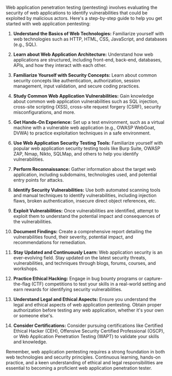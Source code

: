 Web application penetration testing (pentesting) involves evaluating the security of web applications to identify vulnerabilities that could be exploited by malicious actors. Here's a step-by-step guide to help you get started with web application pentesting:

1. **Understand the Basics of Web Technologies:**
   Familiarize yourself with web technologies such as HTTP, HTML, CSS, JavaScript, and databases (e.g., SQL).

2. **Learn about Web Application Architecture:**
   Understand how web applications are structured, including front-end, back-end, databases, APIs, and how they interact with each other.

3. **Familiarize Yourself with Security Concepts:**
   Learn about common security concepts like authentication, authorization, session management, input validation, and secure coding practices.

4. **Study Common Web Application Vulnerabilities:**
   Gain knowledge about common web application vulnerabilities such as SQL injection, cross-site scripting (XSS), cross-site request forgery (CSRF), security misconfigurations, and more.

5. **Get Hands-On Experience:**
   Set up a test environment, such as a virtual machine with a vulnerable web application (e.g., OWASP WebGoat, DVWA) to practice exploitation techniques in a safe environment.

6. **Use Web Application Security Testing Tools:**
   Familiarize yourself with popular web application security testing tools like Burp Suite, OWASP ZAP, Nmap, Nikto, SQLMap, and others to help you identify vulnerabilities.

7. **Perform Reconnaissance:**
   Gather information about the target web application, including subdomains, technologies used, and potential entry points for attacks.

8. **Identify Security Vulnerabilities:**
   Use both automated scanning tools and manual techniques to identify vulnerabilities, including injection flaws, broken authentication, insecure direct object references, etc.

9. **Exploit Vulnerabilities:**
   Once vulnerabilities are identified, attempt to exploit them to understand the potential impact and consequences of the vulnerabilities.

10. **Document Findings:**
    Create a comprehensive report detailing the vulnerabilities found, their severity, potential impact, and recommendations for remediation.

11. **Stay Updated and Continuously Learn:**
    Web application security is an ever-evolving field. Stay updated on the latest security threats, vulnerabilities, and techniques through blogs, forums, courses, and workshops.

12. **Practice Ethical Hacking:**
    Engage in bug bounty programs or capture-the-flag (CTF) competitions to test your skills in a real-world setting and earn rewards for identifying security vulnerabilities.

13. **Understand Legal and Ethical Aspects:**
    Ensure you understand the legal and ethical aspects of web application pentesting. Obtain proper authorization before testing any web application, whether it's your own or someone else's.

14. **Consider Certifications:**
    Consider pursuing certifications like Certified Ethical Hacker (CEH), Offensive Security Certified Professional (OSCP), or Web Application Penetration Testing (WAPT) to validate your skills and knowledge.

Remember, web application pentesting requires a strong foundation in both web technologies and security principles. Continuous learning, hands-on practice, and a keen understanding of ethical and legal responsibilities are essential to becoming a proficient web application penetration tester.
